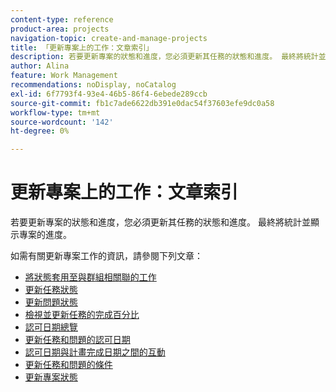 ```yaml
---
content-type: reference
product-area: projects
navigation-topic: create-and-manage-projects
title: 「更新專案上的工作：文章索引」
description: 若要更新專案的狀態和進度，您必須更新其任務的狀態和進度。 最終將統計並顯示專案的進度。
author: Alina
feature: Work Management
recommendations: noDisplay, noCatalog
exl-id: 6f7793f4-93e4-46b5-86f4-6ebede289ccb
source-git-commit: fb1c7ade6622db391e0dac54f37603efe9dc0a58
workflow-type: tm+mt
source-wordcount: '142'
ht-degree: 0%

---
```


# 更新專案上的工作：文章索引

若要更新專案的狀態和進度，您必須更新其任務的狀態和進度。 最終將統計並顯示專案的進度。

如需有關更新專案工作的資訊，請參閱下列文章：

* [將狀態套用至與群組相關聯的工作](../../../manage-work/projects/updating-work-in-a-project/apply-custom-status-work-assigned-to-group.md)
* [更新任務狀態](../../../manage-work/projects/updating-work-in-a-project/update-task-status.md)
* [更新問題狀態](../../../manage-work/projects/updating-work-in-a-project/update-issue-status.md)
* [檢視並更新任務的完成百分比](../../../manage-work/projects/updating-work-in-a-project/view-update-percent-complete-for-tasks.md)
* [認可日期總覽](../../../manage-work/projects/updating-work-in-a-project/overview-of-commit-dates.md)
* [更新任務和問題的認可日期](../../../manage-work/projects/updating-work-in-a-project/update-commit-date-on-tasks-and-issues.md)
* [認可日期與計畫完成日期之間的互動](../../../manage-work/projects/updating-work-in-a-project/interactions-between-commit-and-planned-completion-dates.md)
* [更新任務和問題的條件](../../../manage-work/projects/updating-work-in-a-project/update-condition-for-tasks-and-issues.md)
* [更新專案狀態](../../../manage-work/projects/updating-work-in-a-project/update-condition-on-project.md)
